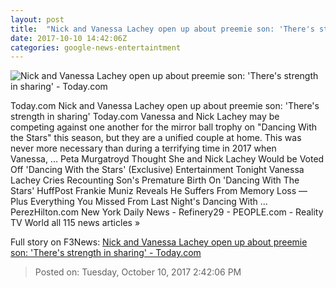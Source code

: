 ```yaml
---
layout: post
title:  "Nick and Vanessa Lachey open up about preemie son: 'There's strength in sharing' - Today.com"
date: 2017-10-10 14:42:06Z
categories: google-news-entertaintment
---
```


![Nick and Vanessa Lachey open up about preemie son: 'There's strength in sharing' - Today.com](https://media2.s-nbcnews.com/i/newscms/2017_41/1288036/nick-lachey-baby-birth-today-tease-171010_08b90b820827a70bbf711504b3ff7fd1.jpg)

Today.com Nick and Vanessa Lachey open up about preemie son: 'There's strength in sharing' Today.com Vanessa and Nick Lachey may be competing against one another for the mirror ball trophy on "Dancing With the Stars" this season, but they are a unified couple at home. This was never more necessary than during a terrifying time in 2017 when Vanessa, ... Peta Murgatroyd Thought She and Nick Lachey Would be Voted Off 'Dancing With the Stars' (Exclusive) Entertainment Tonight Vanessa Lachey Cries Recounting Son's Premature Birth On 'Dancing With The Stars' HuffPost Frankie Muniz Reveals He Suffers From Memory Loss — Plus Everything You Missed From Last Night's Dancing With ... PerezHilton.com New York Daily News - Refinery29 - PEOPLE.com - Reality TV World all 115 news articles »


Full story on F3News: [Nick and Vanessa Lachey open up about preemie son: 'There's strength in sharing' - Today.com](http://www.f3nws.com/n/kSbBy)

> Posted on: Tuesday, October 10, 2017 2:42:06 PM
